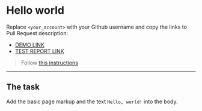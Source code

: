 # Hello world
Replace `<your_account>` with your Github username and copy the links to Pull Request description:
- [DEMO LINK](https://github.com/SvitMi/layout_hello-world)
- [TEST REPORT LINK](https://SvitMi.github.io/layout_hello-world/report/html_report/)

> Follow [this instructions](https://mate-academy.github.io/layout_task-guideline/#how-to-solve-the-layout-tasks-on-github)
___

## The task
Add the basic page markup and the text `Hello, world!` into the body.

